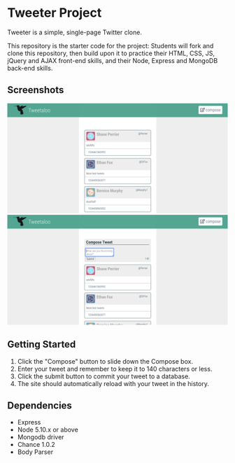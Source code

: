 # Tweeter Project

Tweeter is a simple, single-page Twitter clone.

This repository is the starter code for the project: Students will fork and clone this repository, then build upon it to practice their HTML, CSS, JS, jQuery and AJAX front-end skills, and their Node, Express and MongoDB back-end skills.

## Screenshots

!["Screenshots of Tweet feed"](https://github.com/tantousha/tweeter/blob/master/docs/Tweets.png)
!["Screenshots of Compose field"](https://github.com/tantousha/tweeter/blob/master/docs/Composebox.png)

## Getting Started

1. Click the "Compose" button to slide down the Compose box.
2. Enter your tweet and remember to keep it to 140 characters or less.
3. Click the submit button to commit your tweet to a database.
4. The site should automatically reload with your tweet in the history.

## Dependencies

- Express
- Node 5.10.x or above
- Mongodb driver
- Chance 1.0.2
- Body Parser
